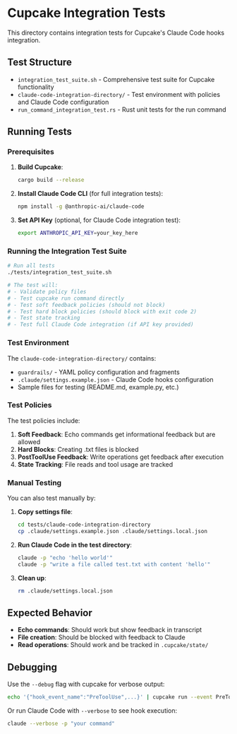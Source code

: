 # Cupcake Integration Tests

This directory contains integration tests for Cupcake's Claude Code hooks integration.

## Test Structure

- `integration_test_suite.sh` - Comprehensive test suite for Cupcake functionality
- `claude-code-integration-directory/` - Test environment with policies and Claude Code configuration
- `run_command_integration_test.rs` - Rust unit tests for the run command

## Running Tests

### Prerequisites

1. **Build Cupcake**: 
   ```bash
   cargo build --release
   ```

2. **Install Claude Code CLI** (for full integration tests):
   ```bash
   npm install -g @anthropic-ai/claude-code
   ```

3. **Set API Key** (optional, for Claude Code integration test):
   ```bash
   export ANTHROPIC_API_KEY=your_key_here
   ```

### Running the Integration Test Suite

```bash
# Run all tests
./tests/integration_test_suite.sh

# The test will:
# - Validate policy files
# - Test cupcake run command directly
# - Test soft feedback policies (should not block)
# - Test hard block policies (should block with exit code 2)
# - Test state tracking
# - Test full Claude Code integration (if API key provided)
```

### Test Environment

The `claude-code-integration-directory/` contains:

- `guardrails/` - YAML policy configuration and fragments
- `.claude/settings.example.json` - Claude Code hooks configuration
- Sample files for testing (README.md, example.py, etc.)

### Test Policies

The test policies include:

1. **Soft Feedback**: Echo commands get informational feedback but are allowed
2. **Hard Blocks**: Creating .txt files is blocked
3. **PostToolUse Feedback**: Write operations get feedback after execution
4. **State Tracking**: File reads and tool usage are tracked

### Manual Testing

You can also test manually by:

1. **Copy settings file**:
   ```bash
   cd tests/claude-code-integration-directory
   cp .claude/settings.example.json .claude/settings.local.json
   ```

2. **Run Claude Code in the test directory**:
   ```bash
   claude -p "echo 'hello world'"
   claude -p "write a file called test.txt with content 'hello'"
   ```

3. **Clean up**:
   ```bash
   rm .claude/settings.local.json
   ```

## Expected Behavior

- **Echo commands**: Should work but show feedback in transcript
- **File creation**: Should be blocked with feedback to Claude
- **Read operations**: Should work and be tracked in `.cupcake/state/`

## Debugging

Use the `--debug` flag with cupcake for verbose output:

```bash
echo '{"hook_event_name":"PreToolUse",...}' | cupcake run --event PreToolUse --debug
```

Or run Claude Code with `--verbose` to see hook execution:

```bash
claude --verbose -p "your command"
```